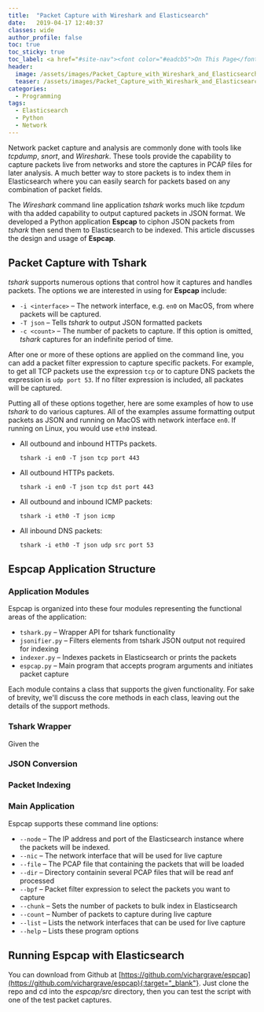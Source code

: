 ```yaml
---
title:  "Packet Capture with Wireshark and Elasticsearch"
date:   2019-04-17 12:40:37
classes: wide
author_profile: false
toc: true
toc_sticky: true
toc_label: <a href="#site-nav"><font color="#eadcb5">On This Page</font></a>
header:
  image: /assets/images/Packet_Capture_with_Wireshark_and_Elasticsearch.png
  teaser: /assets/images/Packet_Capture_with_Wireshark_and_Elasticsearch.png
categories:
  - Programming
tags: 
  - Elasticsearch 
  - Python
  - Network
---
```


Network packet capture and analysis are commonly done with tools like *tcpdump*, *snort*, and *Wireshark*. These tools provide the capability to capture packets live from networks and store the captures in PCAP files for later analysis. A much better way to store packets is to index them in Elasticsearch where you can easily search for packets based on any combination of packet fields.

The *Wireshark* command line application *tshark* works much like *tcpdum* with tha added capability to output captured packets in JSON format. We developed a Python application **Espcap** to ciphon JSON packets from *tshark* then send them to Elasticsearch to be indexed. This article discusses the design and usage of **Espcap**. 

## Packet Capture with Tshark

*tshark* supports numerous options that control how it captures and handles packets. The options we are interested in using for **Espcap** include:

- `-i <interface>` – The network interface, e.g. `en0` on MacOS, from where packets will be captured.
- `-T json`        – Tells *tshark* to output JSON formatted packets
- `-c <count>`     – The number of packets to capture.  If this option is omitted, *tshark* captures for an indefinite period of time. 

After one or more of these options are applied on the command line, you can add a packet filter expression to capture specific packets. For example, to get all TCP packets use the expression `tcp` or to capture DNS packets the expression is `udp port 53`. If no filter expression is included, all packates will be captured.


Putting all of these options together, here are some examples of how to use *tshark* to do various captures. All of the examples assume formatting output packets as JSON and running on MacOS with network interface `en0`. If running on Linux, you would use `eth0` instead.

- All outbound and inbound HTTPs packets.

   ```
   tshark -i en0 -T json tcp port 443
   ```

- All outbound  HTTPs packets.

   ```
   tshark -i en0 -T json tcp dst port 443
   ```

- All outbound and inbound ICMP packets:

  ```
  tshark -i eth0 -T json icmp
  ```

- All inbound DNS packets:

  ```
  tshark -i eth0 -T json udp src port 53
  ```


## Espcap Application Structure

### Application Modules

Espcap is organized into these four modules representing the functional areas of the application:

- `tshark.py`    – Wrapper API for tshark functionality
- `jsonifier.py` – Filters elements from tshark JSON output not required for indexing
- `indexer.py`   – Indexes packets in Elasticsearch or prints the packets 
- `espcap.py`    – Main program that accepts program arguments and initiates packet capture

Each module contains a class that supports the given functionality. For sake of brevity, we'll discuss the core methods in each class, leaving out the details of the support methods.

###  Tshark Wrapper

Given the 

###  JSON Conversion


### Packet Indexing


### Main Application

Espcap supports these command line options:

- `--node`  – The IP address and port of the Elasticsearch instance where the packets will be indexed.
- `--nic`   – The network interface that will be used for live capture
- `--file`  – The PCAP file that containing the packets that will be loaded
- `--dir`   – Directory containin several PCAP files that will be read anf processed
- `--bpf`   – Packet filter expression to select the packets you want to capture
- `--chunk` – Sets the number of packets to bulk index in Elasticsearch
- `--count` – Number of packets to capture during live capture
- `--list`  – Lists the network interfaces that can be used for live capture
- `--help`  – Lists these program options



## Running Espcap with Elasticsearch

You can download from Github at [https://github.com/vichargrave/espcap](https://github.com/vichargrave/espcap){:target="_blank"}. Just clone the repo and cd into the *espcap/src* directory, then you can test the script with one of the test packet captures.

